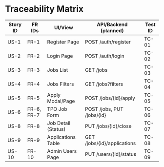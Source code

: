 # Traceability Matrix

| Story ID | FR IDs       | UI/View               | API/Backend (planned)        | Test ID |
|---------|--------------|-----------------------|------------------------------|--------|
| US-1    | FR-1         | Register Page         | POST /auth/register          | TC-01  |
| US-2    | FR-2         | Login Page            | POST /auth/login             | TC-02  |
| US-3    | FR-3         | Jobs List             | GET /jobs                    | TC-03  |
| US-4    | FR-4         | Jobs Filters          | GET /jobs?filters            | TC-04  |
| US-5    | FR-5         | Apply Modal/Page      | POST /jobs/{id}/apply        | TC-05  |
| US-6    | FR-6, FR-7   | TPO Job Form          | POST /jobs, PUT /jobs/{id}   | TC-06  |
| US-8    | FR-8         | Job Detail (Status)   | PUT /jobs/{id}/close         | TC-07  |
| US-9    | FR-9         | Applications Table    | GET /jobs/{id}/applications  | TC-08  |
| US-10   | FR-10        | Admin Users Page      | PUT /users/{id}/status       | TC-09  |
